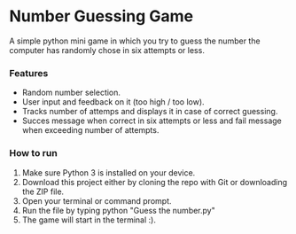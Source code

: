 # Number Guessing Game
A simple python mini game in which you try to guess the number the computer has randomly chose in six attempts or less. 
### Features
- Random number selection.
- User input and feedback on it (too high / too low).
- Tracks number of attemps and displays it in case of correct guessing.
- Succes message when correct in six attempts or less and fail message when exceeding number of attempts.
### How to run
1. Make sure Python 3 is installed on your device.
2. Download this project either by cloning the repo with Git or downloading the ZIP file.
3. Open your terminal or command prompt.
4. Run the file by typing python "Guess the number.py"
6. The game will start in the terminal :).

